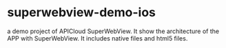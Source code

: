 # superwebview-demo-ios
a demo project of APICloud SuperWebView. It show the architecture of the APP with SuperWebView. It includes native files and html5 files.
